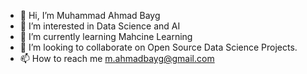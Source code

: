 - 👋 Hi, I’m Muhammad Ahmad Bayg
- 👀 I’m interested in Data Science and AI
- 🌱 I’m currently learning Mahcine Learning
- 💞️ I’m looking to collaborate on Open Source Data Science Projects.
- 📫 How to reach me m.ahmadbayg@gmail.com

<!---
muhammad-ahmad-baig/muhammad-ahmad-baig is a ✨ special ✨ repository because its `README.md` (this file) appears on your GitHub profile.
You can click the Preview link to take a look at your changes.
--->
